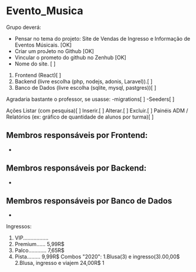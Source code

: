 # Evento_Musica
Grupo deverá: 

- Pensar no tema do projeto: Site de Vendas de Ingresso e Informação de Eventos Músicais.
 [OK] 
- Criar um proJeto no Github
 [OK] 
- Vincular o prometo do github no Zenhub 
 [OK] 
- Nome do site. 
 [  ] 

1) Frontend (React)[  ]
2) Backend (livre escolha (php, nodejs, adonis, Laravel)).[  ]
3) Banco de Dados (livre escolha (sqlite, mysql, pastgres))[  ]

Agradaria bastante o professor, se usasse: 
    -migrations[  ]
    -Seeders[  ]

Ações
    Listar (com pesquisa)[  ]
    Inserir.[  ]
    Alterar.[  ]
    Excluir.[  ]
    Painéis ADM / Relatórios (ex: gráfico de quantidade de alunos por turma)[  ]



Membros responsáveis por 
Frontend:
-
-
Membros responsáveis por
Backend:
-
-
Membros responsáveis por
Banco de Dados
-
-

Ingressos:
1. VIP.................  
2. Premium...... 5,99R$
4. Palco............ 7,65R$
5. Pista......... 9,99R$
Combos "2020":
1.Blusa(3) e ingresso(3).00,00$
2.Blusa, ingresso e viajem 24,00R$
1
